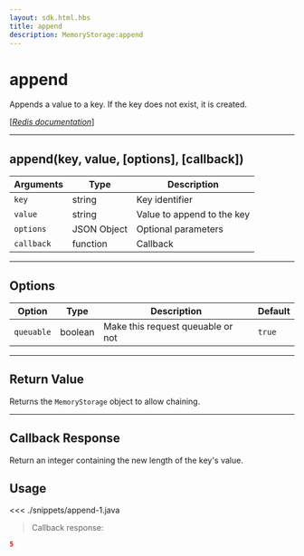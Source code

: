 ```yaml
---
layout: sdk.html.hbs
title: append
description: MemoryStorage:append
---
```


# append

Appends a value to a key. If the key does not exist, it is created.

[[_Redis documentation_]](https://redis.io/commands/append)

---

## append(key, value, [options], [callback])

| Arguments  | Type        | Description                |
| ---------- | ----------- | -------------------------- |
| `key`      | string      | Key identifier             |
| `value`    | string      | Value to append to the key |
| `options`  | JSON Object | Optional parameters        |
| `callback` | function    | Callback                   |

---

## Options

| Option     | Type    | Description                       | Default |
| ---------- | ------- | --------------------------------- | ------- |
| `queuable` | boolean | Make this request queuable or not | `true`  |

---

## Return Value

Returns the `MemoryStorage` object to allow chaining.

---

## Callback Response

Return an integer containing the new length of the key's value.

## Usage

<<< ./snippets/append-1.java

> Callback response:

```json
5
```

